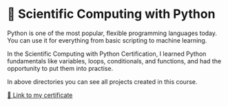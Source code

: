 # 🐍 Scientific Computing with Python 

Python is one of the most popular, flexible programming languages today. You can use it for everything from basic scripting to machine learning.

In the Scientific Computing with Python Certification, I learned Python fundamentals like variables, loops, conditionals, and functions, and had the opportunity to put them into practise.

In above directories you can see all projects created in this course.

[🔗 Link to my certificate](https://freecodecamp.org/certification/MariaR/scientific-computing-with-python-v7)

